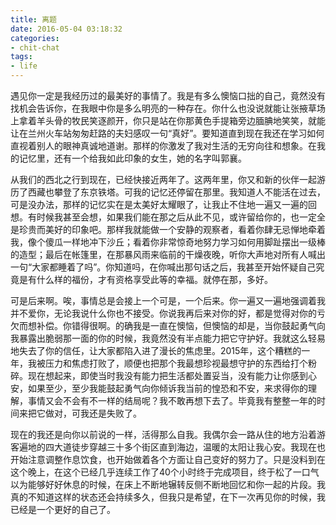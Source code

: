 ```yaml
---
title: 离题
date: 2016-05-04 03:18:32
categories:
- chit-chat
tags:
- life
---
```


遇见你一定是我经历过的最美好的事情了。我是有多么懊恼口拙的自己，竟然没有找机会告诉你，在我眼中你是多么明亮的一种存在。你什么也没说就能让张掖草场上拿着羊头骨的牧民笑逐颜开，你只是站在你那黄色手提箱旁边腼腆地笑笑，就能让在兰州火车站匆匆赶路的夫妇感叹一句“真好”。要知道直到现在我还在学习如何直视着别人的眼神真诚地道谢。那样的你激发了我对生活的无穷向往和想象。在我的记忆里，还有一个给我如此印象的女生，她的名字叫郭襄。

从我们的西北之行到现在，已经快接近两年了。这两年里，你又和新的伙伴一起游历了西藏也攀登了东京铁塔。可我的记忆还停留在那里。我知道人不能活在过去，可是没办法，那样的记忆实在是太美好太耀眼了，让我止不住地一遍又一遍的回想。有时候我甚至会想，如果我们能在那之后从此不见，或许留给你的，也一定全是珍贵而美好的印象吧。那样我就能做一个安静的观察者，看着你肆无忌惮地牵着我，像个傻瓜一样地冲下沙丘；看着你非常惊奇地努力学习如何用脚趾摆出一级棒的造型；最后在帐篷里，在那暴风雨来临前的干燥夜晚，听你大声地对所有人喊出一句“大家都睡着了吗”。你知道吗，在你喊出那句话之后，我甚至开始怀疑自己究竟是有什么样的福份，才有资格享受此等的幸福。就停在那，多好。

可是后来啊。唉，事情总是会接上一个可是，一个后来。你一遍又一遍地强调着我并不爱你，无论我说什么你也不接受。你说我再后来对你的好，都是觉得对你的亏欠而想补偿。你错得很啊。的确我是一直在懊恼，但懊恼的却是，当你鼓起勇气向我暴露出脆弱那一面的你的时候，我竟然没有半点能力把它守护好。我就这么轻易地失去了你的信任，让大家都陷入进了漫长的焦虑里。2015年，这个糟糕的一年，我被压力和焦虑打败了，顺便也把那个我最想珍视最想守护的东西给打个粉碎。现在想起来，即使当时我没有能力把生活都处置妥当，没有能力让你感到心安，如果至少，至少我能鼓起勇气向你倾诉我当前的惶恐和不安，来求得你的理解，事情又会不会有不一样的结局呢？我不敢再想下去了。毕竟我有整整一年的时间来把它做对，可我还是失败了。

现在的我还是向你以前说的一样，活得那么自我。我偶尔会一路从住的地方沿着游客遍地的四大道徒步穿越三十多个街区直到海边，温暖的太阳让我心安。我现在也开始注意调整作息饮食，也开始做着各个方面让自己变好的努力了。只是没料到在这个晚上，在这个已经几乎连续工作了40个小时终于完成项目，终于松了一口气以为能够好好休息的时候，在床上不断地辗转反侧不断地回忆和你一起的片段。我真的不知道这样的状态还会持续多久，但我只是希望，在下一次再见你的时候，我已经是一个更好的自己了。
